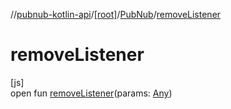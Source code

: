 //[pubnub-kotlin-api](../../../index.md)/[[root]](../index.md)/[PubNub](index.md)/[removeListener](remove-listener.md)

# removeListener

[js]\
open fun [removeListener](remove-listener.md)(params: [Any](https://kotlinlang.org/api/latest/jvm/stdlib/kotlin-stdlib/kotlin/-any/index.html))
